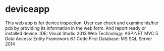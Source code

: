 # deviceapp
This web app is for device inspection. User can check and examine his/her pcb by providing its information in the web form. And report ready or installed device.
IDE: Visual Studio 2013
Web Technology: ASP.NET MVC 5
Data Access: Entity Framework 6.1 Code First
Database: MS SQL Server 2014
